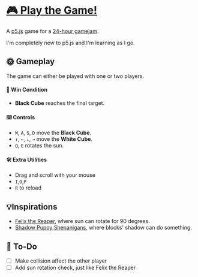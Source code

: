 # [🎮 Play the Game!](https://maoyeedy.github.io/P5-ShadowGame/)

<!-- ### 🕹️ About the Game -->
A [p5.js](https://p5js.org/) game for a [24-hour gamejam](https://itch.io/jam/equinox-game-jam).

I'm completely new to p5.js and I'm learning as I go.

<!-- It's pretty painful to setup collision without [p5play](https://http://p5play.org/). -->

## 🌞 Gameplay

The game can either be played with one or two players.

<!-- #### 🚧 Mechanics:
- **Black Cube** can only move within the shadows.
- **White Cube** can push blocks but cannot enter the shadows. -->

#### 🎯 Win Condition
<!-- - **Black Cube** must navigate through the shadowed blocks and reach the final target to win. -->
- **Black Cube** reaches the final target.

#### ⌨️ Controls
<!-- - *WASD* moves the **Black Cube**. -->
<!-- - *Arrow keys* moves the **White Cube**. -->
- `W`, `A`, `S`, `D` move the **Black Cube**.
- `↑`, `←`, `↓`, `→` move the **White Cube**.
- `Q`, `E` rotates the sun.

#### 🛠️ Extra Utilities
- Drag and scroll with your mouse
- `I`,`O`,`P` 
- `R` to reload

## 💡Inspirations

- [Felix the Reaper](https://store.steampowered.com/app/919410/Felix_The_Reaper/), where sun can rotate for 90 degrees.
- [Shadow Puppy Shenanigans](https://prabby-patty.itch.io/shadow-puppy-shenanigans), where blocks' shadow can do something.

<!-- ### Notes -->
<!-- I made a bug, which lead to player1 not able to push blocks, but turns out it works better. So now, player1 can only walk in shadow, and player2 can only push blocks. -->

## 📝 To-Do
- [ ] Make collision affect the other player
- [ ] Add sun rotation check, just like Felix the Reaper